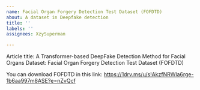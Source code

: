 ```yaml
---
name: Facial Organ Forgery Detection Test Dataset (FOFDTD)
about: A dataset in Deepfake detection
title: ''
labels: ''
assignees: XzySuperman

---
```


Article title: A Transformer-based DeepFake Detection Method for Facial Organs
Dataset: Facial Organ Forgery Detection Test Dataset (FOFDTD)

You can download FOFDTD in this link:
https://1drv.ms/u/s!AkzfNRWla6rge-1b6aa997m8ASE?e=nZvQcf
